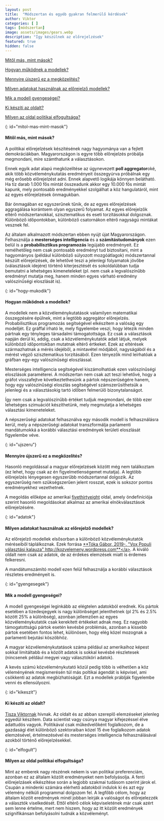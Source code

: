 ```yaml
---
layout: post
title:  "Módszertan és egyéb gyakran felmerülő kérdések"
author: Viktor
categories: [ ]
tags: [módszertan]
image: assets/images/gears.webp
description: "Így készülnek az előrejelzések"
featured: true
hidden: false
---
```


[Mitől más, mint mások?](#mitol-mas-mint-masok)

[Hogyan működnek a modellek?](#hogy-mukodik)

[Mennyire újszerű ez a megközelítés?](#ujszeru)

[Milyen adatokat használnak az előrejelző modellek?](#adatok)

[Mik a modell gyengeségei?](#gyengesegek)

[Ki készíti az oldalt?](#kikeszit)

[Milyen az oldal politikai elfogultsága?](#elfogult)


{: id="mitol-mas-mint-masok"}
#### Mitől más, mint mások?


A politikai előrejelzések készítésének nagy hagyománya van a fejlett demokráciákban. Magyarországon is egyre több előrejelzés próbálja megmondani, mire számthatunk a választásokon. 

Ennek egyik adat alapú megközelítése az úgynevezett **poll aggregator**oké, akik több közvéleménykutatás eredményeit összegyúrva próbálnak egy még erősebb előrejelzést adni. Ennek alapvető logikája könnyen belátható. Ha tíz darab 1.000 fős mintát összeadunk akkor egy 10.000 fős mintát kapunk, mely pontosabb eredményekkel szolgálhat a köz hangulatáról, mint az egyes előrejelzések önmagukban.

Bár önmagában ez egyszerűnek tűnik, de az egyes előrejelzések aggragálása korántsem olyan egyszerű folyamat. Az egyes előrejelzők eltérő módszertanokkal, szisztematikus és eseti torzításokkal dolgoznak. Különböző időpontokban, különböző csatornákon eltérő nagyságú mintákat vesznek fel.

Az általam alkalmazott módszertan ebben nyújt újat Magyarországon. Felhasználja a **mesterséges intelligencia** és a **számítástudományok** ezen belül is a **probabilisztikus programozás** legújabb eredményeit. Ez remélhetőleg nem csak pontosabb eredményt tud biztosítani, mint a hagyományos (például különböző súlyozott mozgóátlagok) módszertannal készült előrejelzések, de lehetővé teszi a jelenlegi folyamatok jövőbe (választások idejére) történő kiterjesztését és sokoldalúbban tudja bemutatni a lehetséges kimeneteleket (pl. nem csak a legvalószínűbb eredményt mutatja meg, hanem minden egyes várható eredmény valószínűségi eloszlását is). 

{: id="hogy-mukodik"}
#### Hogyan működnek a modellek?

A modellek nem a közvéleménykutatások valamilyen matematikai összegzésére épülnek, mint a legtöbb aggregátor előrejelzés. Probabilisztikus programozás segítségével elkészítem a valóság egy modelljét. Ez gráffal írható le, mely figyelembe veszi, hogy létezik minden pártnak egy tényleges társadalmi támogatottsága. Ez csak a választások napján derül ki, addig, csak a közvéleménykutatók adait látjuk, melyek különböző időpontokban mutatnak eltérő értkeket. Ezek az eltérések származhatnak a mérés idejéből, a mintavétel módjából, nagyságából és a mérést végző szisztematikus torzításából. Ezen tényezők mind leírhatóak a gráfban egy-egy valószínűségi eloszlással.

Mesterséges intelligencia segítségével kiszámolhatóak ezen valószínűségi eloszlások paraméterei. A módszertan nem csak azt teszi lehetővé, hogy a gráfot visszafejtve következtethesünk a pártok népszerűségére hanem, hogy egy valószínűségi eloszlás segítségével számszerűsíthetsük a jelenlegi és a választásokig tartó időben felmerülő bizonytalanságot.

Így nem csak a legvalószínűbb értéket tudjuk megmondani, de több ezer lehetséges szimuációt készíthetünk, mely megmutatja a lehetséges választási kimeneteleket. 

A népszerűségi adatokat felhasználva egy második modell is felhasználásra kerül, mely a népszerűségi adatokat transzformálja parlamenti mandátumokká a korábbi választási eredmények területi eloszlását figyelembe véve.

{: id="ujszeru"}
#### Mennyire újszerű ez a megközelítés?

Hasonló megoldással a magyar előrejelzések között még nem találkoztam (ez lehet, hogy csak az én figyelmetlenségemet mutatja). A legtöbb előrejelzés lényegesen egyszerűbb módszertannal dolgozik. Az egyszerűség nem szükségszerűen jelent rosszat, ezek is sokszor pontos eredményekhez vezethetnek.

A megoldás előképe az amerikai [fivethirtyeight](https://fivethirtyeight.com/) oldal, amely öndefiníciója szerint hasonló megoldásokat alkalmaz az amerikai elnökválasztások előrejelzésére.

{: id="adatok"}
#### Milyen adatokat használnak az előrejelző modellek?

Az előrejelző modellek elsősorban a különböző közvéleménykutatók méréseiből táplálkoznak. Ezek forrása <a href=http://kozvelemeny.wordpress.com>**Tóka Gábor, 2019-. "Vox Populi választási kalauza" http://kozvelemeny.wordpress.com**</a>. A kiváló oldalt nem csak az adatok, de az érdekes elemzések miatt is érdemes felkeresni.

A mandátumszámító modell ezen felül felhasználja a korábbi választások részletes eredményeit is.

{: id="gyengesegek"}
#### Mik a modell gyengeségei?

A modell gyengeségei leginkább az elégtelen adatokból erednek. Kis pártok esetében a tizedesjegyek is nagy különbséget jelenthetnek (pl 2% és 2.5% között 25% a különbség), azonban jellemzően az egyes közvéleménykutatók csak kerekített értékeket adnak meg. Ez nagyobb támogatottságú pártok esetén kevésbé problémás, azonban a kissebb pártok esetében fontos lehet, különösen, hogy elég közel mozognak a parlamenti bejutási köszöbhöz.

A magyar közvéleménykutatások száma például az amerikaihoz képest sokkal limitáltabb és a közölt adatok is sokkal kevésbé részletesek (nincsenek például megyei vagy választóköri adatok).

A kevés számú közvéleménykutató közül pedig több is vélhetően a köz véleményének megismerésén túl más poltikai ágendát is képvisel, ami csökkenti az adatok megbízhatóságát. Ezt a modellek práblják figyelembe venni és ellensúlyozni.

{: id="kikeszit"}
#### Ki készíti az oldalt?

[Tisza Viktornak](https://www.linkedin.com/in/viktor-tisza-5309b28/) hívnak. Az oldalt és az abban szereplő elemzéseket jelenleg egyedül készítem. Data scientist vagy csúnya magyar kifejezéssel élve adattudós vagyok. Politikával csak műkedvelőként foglalkozom, de a gazdasági élet különböző szektoraiban közel 15 éve foglalkozom adatok elemzésével, értelmezésével és mesterséges intelligencia felhasználásával azokból történő előrejelzésekkel.

{: id="elfogult"}
#### Milyen az oldal politikai elfogultsága?

Mint az emberek nagy részének nekem is van politikai preferenciám, azonban ez az általam közölt eredményeket nem befolyásolja. A fenti előrejelzásek elkészítése során a legjobb szakmai tudásom szerint járok el. Csupán a mindenki számára elérhető adatokból indulok ki és azt egy vélemény nélküli programmal dolgozom fel. A legfőbb célom, hogy az általam közölt eredmények minél jobban leírják a valóságot és előrejelezzék a választók viselkedését. Ettől eltérő célok képviseletének már csak azért sem lenne értelme, mert nem hiszem, hogy az itt közölt eredmények szignifikánsan befolyásolni tudnák a közvéleményt.

<br>